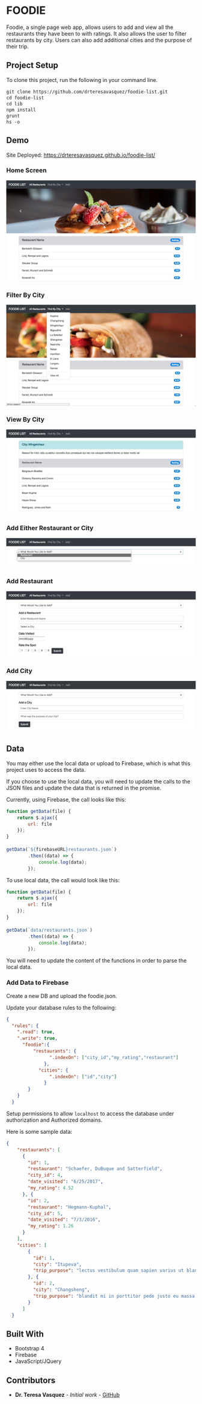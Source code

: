 # FOODIE
Foodie, a single page web app, allows users to add and view all the restaurants they have been to with ratings. It also allows the user to filter restaurants by city. Users can also add additional cities and the purpose of their trip.

## Project Setup
To clone this project, run the following in your command line.
```
git clone https://github.com/drteresavasquez/foodie-list.git
cd foodie-list
cd lib
npm install
grunt
hs -o
```

## Demo

Site Deployed: https://drteresavasquez.github.io/foodie-list/

### Home Screen
![alt text](./images/home.jpeg)

### Filter By City
![alt text](./images/city-filter.jpeg)

### View By City
![alt text](./images/city-view.jpeg)

### Add Either Restaurant or City
![alt text](./images/add.jpeg)

### Add Restaurant
![alt text](./images/add-rest.jpeg)

### Add City
![alt text](./images/add-city.jpeg)

## Data
You may either use the local data or upload to Firebase, which is what this project uses to access the data.

If you choose to use the local data, you will need to update the calls to the JSON files and update the data that is returned in the promise.

Currently, using Firebase, the call looks like this:
```Javascript
function getData(file) {
    return $.ajax({
        url: file
    });
}

getData(`${firebaseURL}restaurants.json`)
        .then((data) => {
            console.log(data);
        });
```
To use local data, the call would look like this:
```Javascript
function getData(file) {
    return $.ajax({
        url: file
    });
}

getData(`data/restaurants.json`)
        .then((data) => {
            console.log(data);
        });
```
You will need to update the content of the functions in order to parse the local data. 

### Add Data to Firebase
Create a new DB and upload the foodie.json.

Update your database rules to the following:
```JSON
{
  "rules": {
    ".read": true,
    ".write": true,
      "foodie":{
          "restaurants": {
                ".indexOn": ["city_id","my_rating","restaurant"]
              },
            "cities": {
                ".indexOn": ["id","city"]
              }
        }
    }
  }
```
Setup permissions to allow `localhost` to access the database under authorization and Authorized domains.

Here is some sample data:
```JSON
{
    "restaurants": [
      {
        "id": 1,
        "restaurant": "Schaefer, DuBuque and Satterfield",
        "city_id": 4,
        "date_visited": "6/25/2017",
        "my_rating": 4.52
      }, {
        "id": 2,
        "restaurant": "Hegmann-Kuphal",
        "city_id": 5,
        "date_visited": "7/3/2016",
        "my_rating": 1.26
      }
    ],
    "cities": [
        {
          "id": 1,
          "city": "Itupeva",
          "trip_purpose": "lectus vestibulum quam sapien varius ut blandit non interdum in"
        }, {
          "id": 2,
          "city": "Changsheng",
          "trip_purpose": "blandit mi in porttitor pede justo eu massa donec dapibus duis at velit eu"
        }
      ]
  }
```

## Built With

* Bootstrap 4
* Firebase
* JavaScript/JQuery

## Contributors

* **Dr. Teresa Vasquez** - *Initial work* - [GitHub](https://github.com/drteresavasquez)
